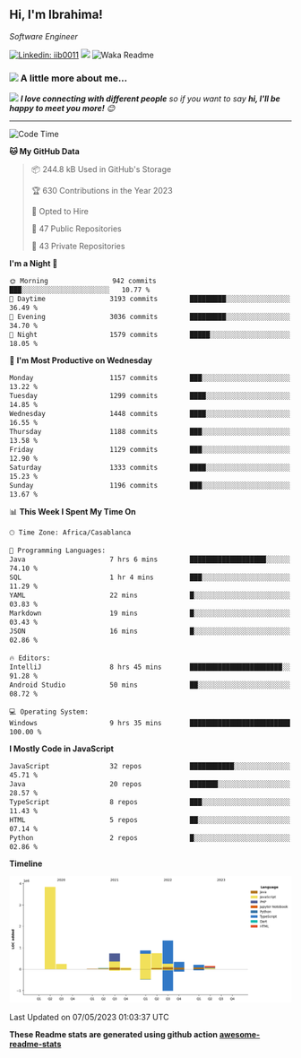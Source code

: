 <h2>Hi, I'm Ibrahima! </h2>
<p><em>Software Engineer 
</em></p>


[![Linkedin: iib0011](https://img.shields.io/badge/-iib0011-blue?style=flat-square&logo=Linkedin&logoColor=white&link=https://www.linkedin.com/in/iib0011/)](https://www.linkedin.com/in/iib0011/)
![](https://visitor-badge.glitch.me/badge?page_id=iib0011)
![Waka Readme](https://github.com/iib0011/iib0011/workflows/Waka%20Readme/badge.svg)


### <img src="https://media.giphy.com/media/VgCDAzcKvsR6OM0uWg/giphy.gif" width="50"> A little more about me...  


<img src="https://media.giphy.com/media/LnQjpWaON8nhr21vNW/giphy.gif" width="60"> <em><b>I love connecting with different people</b> so if you want to say <b>hi, I'll be happy to meet you more!</b> 😊</em>

---
<!--START_SECTION:waka-->
![Code Time](http://img.shields.io/badge/Code%20Time-2%2C039%20hrs%2056%20mins-blue)

**🐱 My GitHub Data** 

> 📦 244.8 kB Used in GitHub's Storage 
 > 
> 🏆 630 Contributions in the Year 2023
 > 
> 💼 Opted to Hire
 > 
> 📜 47 Public Repositories 
 > 
> 🔑 43 Private Repositories 
 > 
**I'm a Night 🦉** 

```text
🌞 Morning                942 commits         ███░░░░░░░░░░░░░░░░░░░░░░   10.77 % 
🌆 Daytime                3193 commits        █████████░░░░░░░░░░░░░░░░   36.49 % 
🌃 Evening                3036 commits        █████████░░░░░░░░░░░░░░░░   34.70 % 
🌙 Night                  1579 commits        █████░░░░░░░░░░░░░░░░░░░░   18.05 % 
```
📅 **I'm Most Productive on Wednesday** 

```text
Monday                   1157 commits        ███░░░░░░░░░░░░░░░░░░░░░░   13.22 % 
Tuesday                  1299 commits        ████░░░░░░░░░░░░░░░░░░░░░   14.85 % 
Wednesday                1448 commits        ████░░░░░░░░░░░░░░░░░░░░░   16.55 % 
Thursday                 1188 commits        ███░░░░░░░░░░░░░░░░░░░░░░   13.58 % 
Friday                   1129 commits        ███░░░░░░░░░░░░░░░░░░░░░░   12.90 % 
Saturday                 1333 commits        ████░░░░░░░░░░░░░░░░░░░░░   15.23 % 
Sunday                   1196 commits        ███░░░░░░░░░░░░░░░░░░░░░░   13.67 % 
```


📊 **This Week I Spent My Time On** 

```text
🕑︎ Time Zone: Africa/Casablanca

💬 Programming Languages: 
Java                     7 hrs 6 mins        ███████████████████░░░░░░   74.10 % 
SQL                      1 hr 4 mins         ███░░░░░░░░░░░░░░░░░░░░░░   11.29 % 
YAML                     22 mins             █░░░░░░░░░░░░░░░░░░░░░░░░   03.83 % 
Markdown                 19 mins             █░░░░░░░░░░░░░░░░░░░░░░░░   03.43 % 
JSON                     16 mins             █░░░░░░░░░░░░░░░░░░░░░░░░   02.86 % 

🔥 Editors: 
IntelliJ                 8 hrs 45 mins       ███████████████████████░░   91.28 % 
Android Studio           50 mins             ██░░░░░░░░░░░░░░░░░░░░░░░   08.72 % 

💻 Operating System: 
Windows                  9 hrs 35 mins       █████████████████████████   100.00 % 
```

**I Mostly Code in JavaScript** 

```text
JavaScript               32 repos            ███████████░░░░░░░░░░░░░░   45.71 % 
Java                     20 repos            ███████░░░░░░░░░░░░░░░░░░   28.57 % 
TypeScript               8 repos             ███░░░░░░░░░░░░░░░░░░░░░░   11.43 % 
HTML                     5 repos             ██░░░░░░░░░░░░░░░░░░░░░░░   07.14 % 
Python                   2 repos             █░░░░░░░░░░░░░░░░░░░░░░░░   02.86 % 
```



**Timeline**

![Lines of Code chart](https://raw.githubusercontent.com/iib0011/iib0011/master/assets/bar_graph.png)


 Last Updated on 07/05/2023 01:03:37 UTC
<!--END_SECTION:waka-->

**These Readme stats are generated using github action [awesome-readme-stats](https://github.com/iib0011/waka-readme-stats)**
